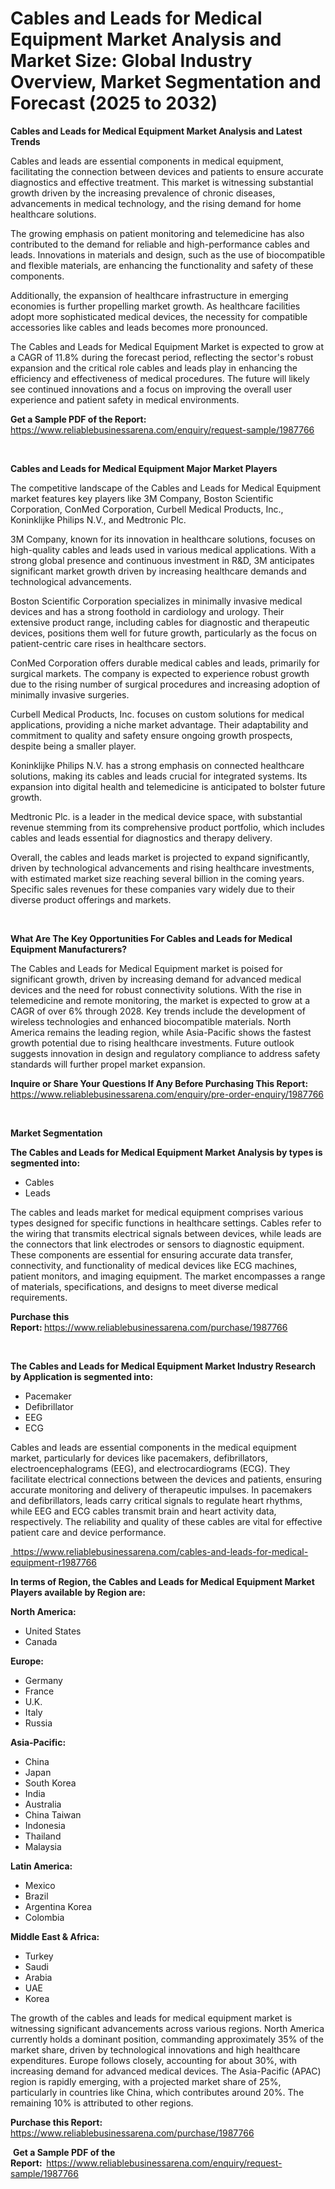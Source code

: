 <p><h1>Cables and Leads for Medical Equipment Market Analysis and Market Size: Global Industry Overview, Market Segmentation and Forecast (2025 to 2032)</h1></p><p><strong>Cables and Leads for Medical Equipment Market Analysis and Latest Trends</strong></p>
<p><p>Cables and leads are essential components in medical equipment, facilitating the connection between devices and patients to ensure accurate diagnostics and effective treatment. This market is witnessing substantial growth driven by the increasing prevalence of chronic diseases, advancements in medical technology, and the rising demand for home healthcare solutions. </p><p>The growing emphasis on patient monitoring and telemedicine has also contributed to the demand for reliable and high-performance cables and leads. Innovations in materials and design, such as the use of biocompatible and flexible materials, are enhancing the functionality and safety of these components. </p><p>Additionally, the expansion of healthcare infrastructure in emerging economies is further propelling market growth. As healthcare facilities adopt more sophisticated medical devices, the necessity for compatible accessories like cables and leads becomes more pronounced. </p><p>The Cables and Leads for Medical Equipment Market is expected to grow at a CAGR of 11.8% during the forecast period, reflecting the sector's robust expansion and the critical role cables and leads play in enhancing the efficiency and effectiveness of medical procedures. The future will likely see continued innovations and a focus on improving the overall user experience and patient safety in medical environments.</p></p>
<p><strong>Get a Sample PDF of the Report:&nbsp;</strong> <a href="https://www.reliablebusinessarena.com/enquiry/request-sample/1987766?utm_campaign=2217&utm_medium=2&utm_source=Github&utm_content=ia&utm_term=16042025&utm_id=cables-and-leads-for-medical-equipment">https://www.reliablebusinessarena.com/enquiry/request-sample/1987766</a></p>
<p>&nbsp;</p>
<p><strong>Cables and Leads for Medical Equipment Major Market Players</strong></p>
<p><p>The competitive landscape of the Cables and Leads for Medical Equipment market features key players like 3M Company, Boston Scientific Corporation, ConMed Corporation, Curbell Medical Products, Inc., Koninklijke Philips N.V., and Medtronic Plc. </p><p>3M Company, known for its innovation in healthcare solutions, focuses on high-quality cables and leads used in various medical applications. With a strong global presence and continuous investment in R&D, 3M anticipates significant market growth driven by increasing healthcare demands and technological advancements.</p><p>Boston Scientific Corporation specializes in minimally invasive medical devices and has a strong foothold in cardiology and urology. Their extensive product range, including cables for diagnostic and therapeutic devices, positions them well for future growth, particularly as the focus on patient-centric care rises in healthcare sectors.</p><p>ConMed Corporation offers durable medical cables and leads, primarily for surgical markets. The company is expected to experience robust growth due to the rising number of surgical procedures and increasing adoption of minimally invasive surgeries. </p><p>Curbell Medical Products, Inc. focuses on custom solutions for medical applications, providing a niche market advantage. Their adaptability and commitment to quality and safety ensure ongoing growth prospects, despite being a smaller player.</p><p>Koninklijke Philips N.V. has a strong emphasis on connected healthcare solutions, making its cables and leads crucial for integrated systems. Its expansion into digital health and telemedicine is anticipated to bolster future growth.</p><p>Medtronic Plc. is a leader in the medical device space, with substantial revenue stemming from its comprehensive product portfolio, which includes cables and leads essential for diagnostics and therapy delivery. </p><p>Overall, the cables and leads market is projected to expand significantly, driven by technological advancements and rising healthcare investments, with estimated market size reaching several billion in the coming years. Specific sales revenues for these companies vary widely due to their diverse product offerings and markets.</p></p>
<p>&nbsp;</p>
<p><strong>What Are The Key Opportunities For Cables and Leads for Medical Equipment Manufacturers?</strong></p>
<p><p>The Cables and Leads for Medical Equipment market is poised for significant growth, driven by increasing demand for advanced medical devices and the need for robust connectivity solutions. With the rise in telemedicine and remote monitoring, the market is expected to grow at a CAGR of over 6% through 2028. Key trends include the development of wireless technologies and enhanced biocompatible materials. North America remains the leading region, while Asia-Pacific shows the fastest growth potential due to rising healthcare investments. Future outlook suggests innovation in design and regulatory compliance to address safety standards will further propel market expansion.</p></p>
<p><strong>Inquire or Share Your Questions If Any Before Purchasing This Report:</strong> <a href="https://www.reliablebusinessarena.com/enquiry/pre-order-enquiry/1987766?utm_campaign=2217&utm_medium=2&utm_source=Github&utm_content=ia&utm_term=16042025&utm_id=cables-and-leads-for-medical-equipment">https://www.reliablebusinessarena.com/enquiry/pre-order-enquiry/1987766</a></p>
<p>&nbsp;</p>
<p><strong>Market Segmentation</strong></p>
<p><strong>The Cables and Leads for Medical Equipment Market Analysis by types is segmented into:</strong></p>
<p><ul><li>Cables</li><li>Leads</li></ul></p>
<p><p>The cables and leads market for medical equipment comprises various types designed for specific functions in healthcare settings. Cables refer to the wiring that transmits electrical signals between devices, while leads are the connectors that link electrodes or sensors to diagnostic equipment. These components are essential for ensuring accurate data transfer, connectivity, and functionality of medical devices like ECG machines, patient monitors, and imaging equipment. The market encompasses a range of materials, specifications, and designs to meet diverse medical requirements.</p></p>
<p><strong>Purchase this Report:&nbsp;</strong><a href="https://www.reliablebusinessarena.com/purchase/1987766?utm_campaign=2217&utm_medium=2&utm_source=Github&utm_content=ia&utm_term=16042025&utm_id=cables-and-leads-for-medical-equipment">https://www.reliablebusinessarena.com/purchase/1987766</a></p>
<p>&nbsp;</p>
<p><strong>The Cables and Leads for Medical Equipment Market Industry Research by Application is segmented into:</strong></p>
<p><ul><li>Pacemaker</li><li>Defibrillator</li><li>EEG</li><li>ECG</li></ul></p>
<p><p>Cables and leads are essential components in the medical equipment market, particularly for devices like pacemakers, defibrillators, electroencephalograms (EEG), and electrocardiograms (ECG). They facilitate electrical connections between the devices and patients, ensuring accurate monitoring and delivery of therapeutic impulses. In pacemakers and defibrillators, leads carry critical signals to regulate heart rhythms, while EEG and ECG cables transmit brain and heart activity data, respectively. The reliability and quality of these cables are vital for effective patient care and device performance.</p></p>
<p><a href="https://www.reliablebusinessarena.com/cables-and-leads-for-medical-equipment-r1987766?utm_campaign=2217&utm_medium=2&utm_source=Github&utm_content=ia&utm_term=16042025&utm_id=cables-and-leads-for-medical-equipment">&nbsp;https://www.reliablebusinessarena.com/cables-and-leads-for-medical-equipment-r1987766</a></p>
<p><strong>In terms of Region, the Cables and Leads for Medical Equipment Market Players available by Region are:</strong></p>
<p>
    <p> <strong> North America: </strong>
        <ul>
            <li>United States</li>
            <li>Canada</li>
        </ul>
        </p> 
    <p> <strong> Europe: </strong>
        <ul>
            <li>Germany</li>
            <li>France</li>
            <li>U.K.</li>
            <li>Italy</li>
            <li>Russia</li>
        </ul>
        </p> 
    <p> <strong> Asia-Pacific: </strong>
        <ul>
            <li>China</li>
            <li>Japan</li>
            <li>South Korea</li>
            <li>India</li>
            <li>Australia</li>
            <li>China Taiwan</li>
            <li>Indonesia</li>
            <li>Thailand</li>
            <li>Malaysia</li>
        </ul>
        </p> 
    <p> <strong> Latin America: </strong>
        <ul>
            <li>Mexico</li>
            <li>Brazil</li>
            <li>Argentina Korea</li>
            <li>Colombia</li>
        </ul>
        </p> 
    <p> <strong> Middle East & Africa: </strong>
        <ul>
            <li>Turkey</li>
            <li>Saudi</li>
            <li>Arabia</li>
            <li>UAE</li>
            <li>Korea</li>
        </ul>
    </p>
    </p>
<p><p>The growth of the cables and leads for medical equipment market is witnessing significant advancements across various regions. North America currently holds a dominant position, commanding approximately 35% of the market share, driven by technological innovations and high healthcare expenditures. Europe follows closely, accounting for about 30%, with increasing demand for advanced medical devices. The Asia-Pacific (APAC) region is rapidly emerging, with a projected market share of 25%, particularly in countries like China, which contributes around 20%. The remaining 10% is attributed to other regions.</p></p>
<p><strong>Purchase this Report: </strong><a href="https://www.reliablebusinessarena.com/purchase/1987766?utm_campaign=2217&utm_medium=2&utm_source=Github&utm_content=ia&utm_term=16042025&utm_id=cables-and-leads-for-medical-equipment">https://www.reliablebusinessarena.com/purchase/1987766</a></p>
<p>&nbsp;<strong>Get a Sample PDF of the Report:&nbsp;&nbsp;</strong><a href="https://www.reliablebusinessarena.com/enquiry/request-sample/1987766?utm_campaign=2217&utm_medium=2&utm_source=Github&utm_content=ia&utm_term=16042025&utm_id=cables-and-leads-for-medical-equipment">https://www.reliablebusinessarena.com/enquiry/request-sample/1987766</a></p>
<p><strong></strong></p>
<p><p></p><p></p><p></p></p>